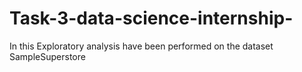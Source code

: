 # Task-3-data-science-internship-
In this Exploratory analysis have been performed on the dataset SampleSuperstore
